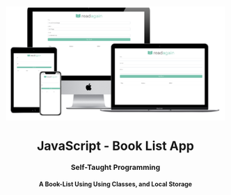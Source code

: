 <h1 align="center">
<br>
  <img src="img/readagain.png" width="600">
  <br>
    <br>
  JavaScript - Book List App
  <br>
</h1>

<h3 align="center">Self-Taught Programming</h3>

<h4 align="center">A Book-List Using Using Classes, and Local Storage</h4>
